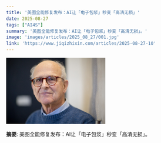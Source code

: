 ```yaml
---
title: '美图全能修复发布：AI让「电子包浆」秒变「高清无损」'
date: 2025-08-27
tags: ["AI4S"]
summary: '美图全能修复发布：AI让「电子包浆」秒变「高清无损」。'
image: 'images/articles/2025_08_27/001.jpg'
link: 'https://www.jiqizhixin.com/articles/2025-08-27-10'
---
```

![美图全能修复发布：AI让「电子包浆」秒变「高清无损」](images/articles/2025_08_27/001.jpg)

**摘要**: 美图全能修复发布：AI让「电子包浆」秒变「高清无损」。
